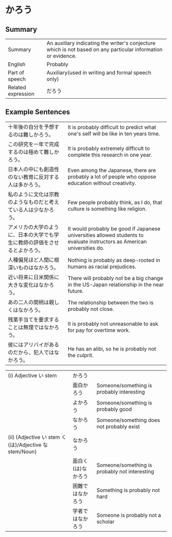 # かろう

## Summary

<table><tr>   <td>Summary</td>   <td>An auxiliary indicating the writer's conjecture which is not based on any particular information or evidence.</td></tr><tr>   <td>English</td>   <td>Probably</td></tr><tr>   <td>Part of speech</td>   <td>Auxiliary(used in writing and formal speech only)</td></tr><tr>   <td>Related expression</td>   <td>だろう</td></tr></table>

## Example Sentences

<table><tr>   <td>十年後の自分を予想するのは難しかろう。</td>   <td>It is probably difficult to predict what one's self will be like in ten years time.</td></tr><tr>   <td>この研究を一年で完成するのは極めて難しかろう。</td>   <td>It is probably extremely difficult to complete this research in one year.</td></tr><tr>   <td>日本人の中にも創造性のない教育に反対する人は多かろう。</td>   <td>Even among the Japanese, there are probably a lot of people who oppose education without creativity.</td></tr><tr>   <td>私のように文化は宗教のようなものだと考えている人は少なかろう。</td>   <td>Few people probably think, as I do, that culture is something like religion.</td></tr><tr>   <td>アメリカの大学のように、日本の大学でも学生に教師の評価をさせるとよかろう。</td>   <td>It would probably be good if Japanese universities allowed students to evaluate instructors as American universities do.</td></tr><tr>   <td>人種偏見ほど人間に根深いものはなかろう。</td>   <td>Nothing is probably as deep-rooted in humans as racial prejudices.</td></tr><tr>   <td>近い将来に日米関係に大きな変化はなかろう。</td>   <td>There will probably not be a big change in the US-Japan relationship in the near future.</td></tr><tr>   <td>あの二人の間柄は親しくはなかろう。</td>   <td>The relationship between the two is probably not close.</td></tr><tr>   <td>残業手当てを要求することは無理ではなかろう。</td>   <td>It is probably not unreasonable to ask for pay for overtime work.</td></tr><tr>   <td>彼にはアリバイがあるのだから、犯人ではなかろう。</td>   <td>He has an alibi, so he is probably not the culprit.</td></tr></table>

<table class="table"> <tbody><tr class="tr head"> <td class="td"><span class="numbers">(i)</span> <span> <span class="bold">Adjective い stem</span></span></td> <td class="td"><span class="concept">かろう</span> </td> <td class="td"><span>&nbsp;</span></td> </tr> <tr class="tr"> <td class="td"><span>&nbsp;</span></td> <td class="td"><span>面白<span class="concept">かろう</span></span> </td> <td class="td"><span>Someone/something is probably interesting</span></td> </tr> <tr class="tr"> <td class="td"><span>&nbsp;</span></td> <td class="td"><span>よ<span class="concept">かろう</span></span> </td> <td class="td"><span>Someone/something is probably good</span></td> </tr> <tr class="tr"> <td class="td"><span>&nbsp;</span></td> <td class="td"><span>な<span class="concept">かろう</span></span> </td> <td class="td"><span>Someone/something does not probably exist</span></td> </tr> <tr class="tr head"> <td class="td"><span class="numbers">(ii)</span> <span class="bold">{Adjective い stem く (は)/Adjective な    stem/Noun}</span></td> <td class="td"><span class="concept">なかろう</span> </td> <td class="td"><span>&nbsp;</span></td> </tr> <tr class="tr"> <td class="td"><span>&nbsp;</span></td> <td class="td"><span>面白く</span><span>(は)<span class="concept">なかろう</span></span></td> <td class="td"><span>Someone/something is probably not    interesting</span></td> </tr> <tr class="tr"> <td class="td"><span>&nbsp;</span></td> <td class="td"><span>困難では<span class="concept">なかろう</span></span> </td> <td class="td"><span>Something is probably not hard</span></td> </tr> <tr class="tr"> <td class="td"><span>&nbsp;</span></td> <td class="td"><span>学者では<span class="concept">なかろう</span></span> </td> <td class="td"><span>Someone is probably not a scholar</span></td> </tr> </tbody></table>


